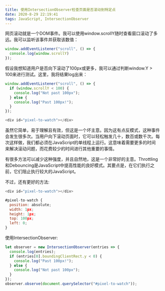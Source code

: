 ```yaml
---
title: 使用IntersectionObserver检查页面是否滚动到特定点
date: 2020-8-29 22:19:41
tags: JavaScript, IntersectionObserver
---
```


网页滚动就是一个DOM事件。我可以使用window.scrollY随时查看窗口滚动了多远。我可以监听该事件并获取该数值：

```javascript
window.addEventListener("scroll", () => {
  console.log(window.scrollY)
});
```

假设我想知道用户是否向下滚动了100px或更多，我可以通过判断window.Y > 100来进行测试。这里，我将结果log出来：

```javascript
window.addEventListener("scroll", () => {
  if (window.scrollY < 100) {
    console.log("Not past 100px");
  } else {
    console.log("Past 100px!");
  }
});
```

```javascript
<div id="pixel-to-watch"></div>
```

虽然它简单，易于理解且有效，但这是一个坏主意。因为这有点反模式，这种事件会发生很多次。当用户向下滚动页面时，它可以轻松触发几十，数百或数千次。每次这样做，我们都必须在JavaScript的单线程上运行。这意味着需要更多的时间来解决滚动问题，而花费较少的时间进行其他重要的事情。

有很多方法可以减少这种强度，并且自然地，这是一个非常好的主意。Throttling和Debouncing是JavaScript中提高性能的良好模式。其要点是，在它们执行之前，它们阻止执行较大的JavaScript。

不过，还有更好的方法:

```javascript
<div id="pixel-to-watch"></div>
```

```javascript
#pixel-to-watch {
  position: absolute;
  width: 1px;
  height: 1px;
  top: 100px;
  left: 0;
}
```

使用IntersectionObserver:

```javascript
let observer = new IntersectionObserver(entries => {
  console.log(entries);
  if (entries[0].boundingClientRect.y < 0) {
    console.log("Past 100px!");
  } else {
    console.log("Not past 100px");
  }
});
observer.observe(document.querySelector("#pixel-to-watch"));
```
